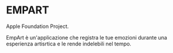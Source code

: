 # EMPART
Apple Foundation Project.

EmpArt è un'applicazione che registra le tue emozioni durante una esperienza artisrtica e le rende indelebili nel tempo. 
